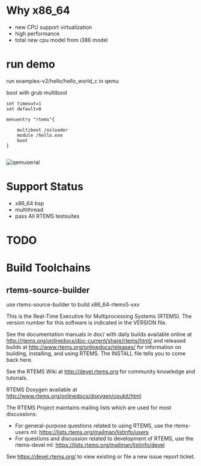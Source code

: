 # Why x86_64
* new CPU support virtualization
* high performance
* total new cpu model from i386 model
# run demo
run examples-v2/hello/hello_world_c in qemu

boot with grub multiboot

```
set timeout=1
set default=0

menuentry "rtems"{

	multiboot /osloader
	module /hello.exe
	boot
}


```

![qemuserial](https://github.com/mzeric/rtems-x86_64/raw/master/doc/qemu_serial.png)

# Support Status

* x86_64 bsp
* multithread
* pass All RTEMS testsuites

# TODO

# Build Toolchains 

## rtems-source-builder
use rtems-source-builder to build x86_64-rtems5-xxx


This is the Real-Time Executive for Multiprocessing Systems (RTEMS).
The version number for this software is indicated in the VERSION file.

See the documentation manuals in doc/ with daily builds available online at
http://rtems.org/onlinedocs/doc-current/share/rtems/html/ and released builds
at http://www.rtems.org/onlinedocs/releases/ for information on building,
installing, and using RTEMS. The INSTALL file tells you to come back here.

See the RTEMS Wiki at http://devel.rtems.org for community knowledge and
tutorials.

RTEMS Doxygen available at http://www.rtems.org/onlinedocs/doxygen/cpukit/html

The RTEMS Project maintains mailing lists which are used for most
discussions:

* For general-purpose questions related to using RTEMS, use the
  rtems-users ml: https://lists.rtems.org/mailman/listinfo/users
* For questions and discussion related to development of RTEMS, use the
  rtems-devel ml: https://lists.rtems.org/mailman/listinfo/devel

See https://devel.rtems.org/ to view existing or file a new issue
report ticket.

